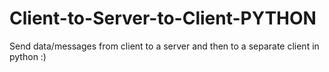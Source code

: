 # Client-to-Server-to-Client-PYTHON
Send data/messages from client to a server and then to a separate client in python :)

